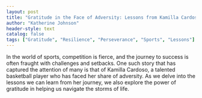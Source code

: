 ```yaml
---
layout: post
title: "Gratitude in the Face of Adversity: Lessons from Kamilla Cardoso"
author: "Katherine Johnson"
header-style: text
catalog: false
tags: ["Gratitude", "Resilience", "Perseverance", "Sports", "Lessons"]
---
```


In the world of sports, competition is fierce, and the journey to success is often fraught with challenges and setbacks. One such story that has captured the attention of many is that of Kamilla Cardoso, a talented basketball player who has faced her share of adversity. As we delve into the lessons we can learn from her journey, we also explore the power of gratitude in helping us navigate the storms of life.